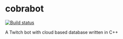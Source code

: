 # cobrabot
[![Build status](https://ci.appveyor.com/api/projects/status/xme5733m8hc0mlw6?svg=true)](https://ci.appveyor.com/project/Nictec/cobrabot)

A Twitch bot with cloud based database written in C++

